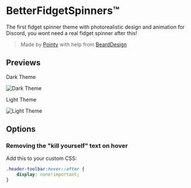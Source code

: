 # BetterFidgetSpinners™
The first fidget spinner theme with photorealistic design and animation for Discord, you wont need a real fidget spinner after this!
> Made by [Pointy](https://github.com/PointyDev) with help from [BeardDesign](https://github.com/BeardDesign1)

## Previews
Dark Theme

![Dark Theme](http://i.imgur.com/XaERAXk.gif)

Light Theme

![Light Theme](http://i.imgur.com/1cTJ1ww.gif)

## Options
### Removing the "kill yourself" text on hover
Add this to your custom CSS:
```css
.header-toolbar:hover::after {
    display: none!important;
}
```
